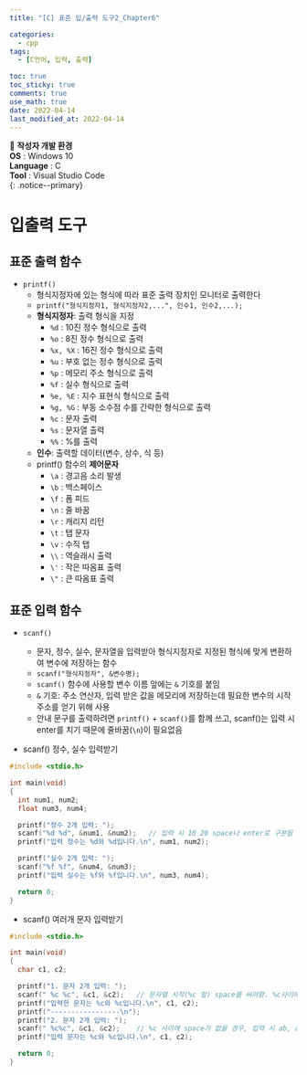```yaml
---
title: "[C] 표준 입/출력 도구2_Chapter6"

categories:
  - cpp
tags:
  - [C언어, 입력, 출력]

toc: true
toc_sticky: true
comments: true
use_math: true
date: 2022-04-14
last_modified_at: 2022-04-14
---
```


📌 **작성자 개발 환경** <br>
**OS** : Windows 10 <br>
**Language** : C<br>
**Tool** : Visual Studio Code<br>
{: .notice--primary}

# 입출력 도구

## 표준 출력 함수

- `printf()`
  - 형식지정자에 있는 형식에 따라 표준 출력 장치인 모니터로 출력한다
  - `printf("형식지정자1, 형식지정자2,...", 인수1, 인수2,...);`
  - **형식지정자**: 출력 형식을 지정
    - `%d` : 10진 정수 형식으로 출력
    - `%o` : 8진 정수 형식으로 출력
    - `%x, %X` : 16진 정수 형식으로 출력
    - `%u` : 부호 없는 정수 형식으로 출력
    - `%p` : 메모리 주소 형식으로 출력
    - `%f` : 실수 형식으로 출력
    - `%e, %E` : 지수 표현식 형식으로 출력
    - `%g, %G` : 부동 소수점 수를 간략한 형식으로 출력
    - `%c` : 문자 출력
    - `%s` : 문자열 출력
    - `%%` : %를 출력
  - **인수**: 출력할 데이터(변수, 상수, 식 등)
  - printf() 함수의 **제어문자**
    - `\a` : 경고음 소리 발생
    - `\b` : 백스페이스
    - `\f` : 폼 피드
    - `\n` : 줄 바꿈
    - `\r` : 캐리지 리턴
    - `\t` : 탭 문자
    - `\v` : 수직 탭
    - `\\` : 역슬래시 출력
    - `\'` : 작은 따옴표 출력
    - `\"` : 큰 따옴표 출력
  
## 표준 입력 함수

- `scanf()`
  - 문자, 정수, 실수, 문자열을 입력받아 형식지정자로 지정된 형식에 맞게 변환하여 변수에 저장하는 함수
  - `scanf("형식지정자", &변수명);`
  - `scanf()` 함수에 사용할 변수 이름 앞에는 `&` 기호를 붙임
  - `&` 기호: 주소 연산자, 입력 받은 값을 메모리에 저장하는데 필요한 변수의 시작 주소를 얻기 위해 사용
  - 안내 문구를 출력하려면 `printf()` + `scanf()`를 함께 쓰고, scanf()는 입력 시 enter를 치기 때문에 줄바꿈(`\n`)이 필요없음

- scanf() 정수, 실수 입력받기

```c
#include <stdio.h>

int main(void)
{
  int num1, num2;
  float num3, num4;

  printf("정수 2개 입력: ");
  scanf("%d %d", &num1, &num2);   // 입력 시 10 20 space나 enter로 구분됨
  printf("입력 정수는 %d와 %d입니다.\n", num1, num2);

  printf("실수 2개 입력: ");
  scanf("%f %f", &num4, &num3);
  printf("입력 실수는 %f와 %f입니다.\n", num3, num4);

  return 0;
}
```

- scanf() 여러개 문자 입력받기

```c
#include <stdio.h>

int main(void)
{
  char c1, c2;

  printf("1. 문자 2개 입력: ");
  scanf(" %c %c", &c1, &c2);   // 문자열 시작(%c 앞) space를 써야함. %c사이에 space로 인해 입력 시 a+space+b 또는 a+enter+b 가능
  printf("입력한 문자는 %c와 %c입니다.\n", c1, c2);
  printf("-----------------\n");
  printf("2. 문자 2개 입력: ");
  scanf(" %c%c", &c1, &c2);    // %c 사이에 space가 없을 경우, 입력 시 ab, a+space+b 입력 시 a와 space가 입력됨(enter도 동일)
  printf("입력 문자는 %c와 %c입니다.\n", c1, c2);

  return 0;
}
```